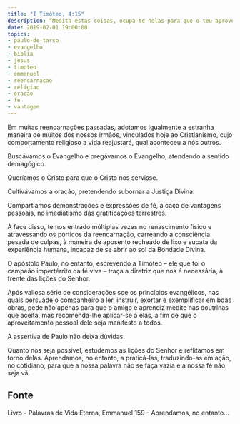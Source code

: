 ```yaml
---
title: "I Timóteo, 4:15"
description: “Medita estas coisas, ocupa-te nelas para que o teu aproveitamento seja manifesto a todos”.
date: 2019-02-01 19:00:00
topics: 
- paulo-de-tarso
- evangelho
- biblia
- jesus
- timoteo
- emmanuel
- reencarnacao
- religiao
- oracao
- fe
- vantagem
---
```


Em muitas reencarnações passadas, adotamos igualmente a estranha maneira de
muitos dos nossos irmãos, vinculados hoje ao Cristianismo, cujo comportamento
religioso a vida reajustará, qual aconteceu a nós outros.

Buscávamos o Evangelho e pregávamos o Evangelho, atendendo a sentido
demagógico.

Queríamos o Cristo para que o Cristo nos servisse.

Cultivávamos a oração, pretendendo subornar a Justiça Divina.

Compartíamos demonstrações e expressões de fé, à caça de vantagens pessoais, no
imediatismo das gratificações terrestres.

À face disso, temos entrado múltiplas vezes no renascimento físico e
atravessando os pórticos da reencarnação, carreando a consciência pesada de
culpas, à maneira de aposento recheado de lixo e sucata da experiência humana,
incapaz de se abrir ao sol da Bondade Divina.

O apóstolo Paulo, no entanto, escrevendo a Timóteo – ele que foi o campeão
impertérrito da fé viva – traça a diretriz que nos é necessária, à frente das
lições do Senhor.

Após valiosa série de considerações soe os princípios evangélicos, nas quais
persuade o companheiro a ler, instruir, exortar e exemplificar em boas obras,
pede não apenas para que o amigo e aprendiz medite nas doutrinas que aceita,
mas recomenda-lhe aplicar-se a elas, a fim de que o aproveitamento pessoal dele
seja manifesto a todos.

A assertiva de Paulo não deixa dúvidas.

Quanto nos seja possível, estudemos as lições do Senhor e reflitamos em torno
delas. Aprendamos, no entanto, a praticá-las, traduzindo-as em ação, no
cotidiano, para que a nossa palavra não se faça vazia e a nossa fé não seja vã.



## Fonte
Livro - Palavras de Vida Eterna, Emmanuel
159 - Aprendamos, no entanto...


